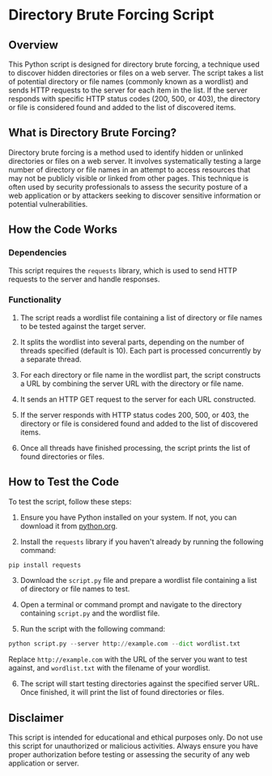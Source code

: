 # Directory Brute Forcing Script

## Overview

This Python script is designed for directory brute forcing, a technique used to discover hidden directories or files on a web server. The script takes a list of potential directory or file names (commonly known as a wordlist) and sends HTTP requests to the server for each item in the list. If the server responds with specific HTTP status codes (200, 500, or 403), the directory or file is considered found and added to the list of discovered items.

## What is Directory Brute Forcing?

Directory brute forcing is a method used to identify hidden or unlinked directories or files on a web server. It involves systematically testing a large number of directory or file names in an attempt to access resources that may not be publicly visible or linked from other pages. This technique is often used by security professionals to assess the security posture of a web application or by attackers seeking to discover sensitive information or potential vulnerabilities.

## How the Code Works

### Dependencies

This script requires the `requests` library, which is used to send HTTP requests to the server and handle responses.

### Functionality

1. The script reads a wordlist file containing a list of directory or file names to be tested against the target server.

2. It splits the wordlist into several parts, depending on the number of threads specified (default is 10). Each part is processed concurrently by a separate thread.

3. For each directory or file name in the wordlist part, the script constructs a URL by combining the server URL with the directory or file name.

4. It sends an HTTP GET request to the server for each URL constructed.

5. If the server responds with HTTP status codes 200, 500, or 403, the directory or file is considered found and added to the list of discovered items.

6. Once all threads have finished processing, the script prints the list of found directories or files.

## How to Test the Code

To test the script, follow these steps:

1. Ensure you have Python installed on your system. If not, you can download it from [python.org](https://www.python.org/).

2. Install the `requests` library if you haven't already by running the following command:

```python
pip install requests
```


3. Download the `script.py` file and prepare a wordlist file containing a list of directory or file names to test.

4. Open a terminal or command prompt and navigate to the directory containing `script.py` and the wordlist file.

5. Run the script with the following command:

```python
python script.py --server http://example.com --dict wordlist.txt
```
Replace `http://example.com` with the URL of the server you want to test against, and `wordlist.txt` with the filename of your wordlist.

6. The script will start testing directories against the specified server URL. Once finished, it will print the list of found directories or files.

## Disclaimer

This script is intended for educational and ethical purposes only. Do not use this script for unauthorized or malicious activities. Always ensure you have proper authorization before testing or assessing the security of any web application or server.
